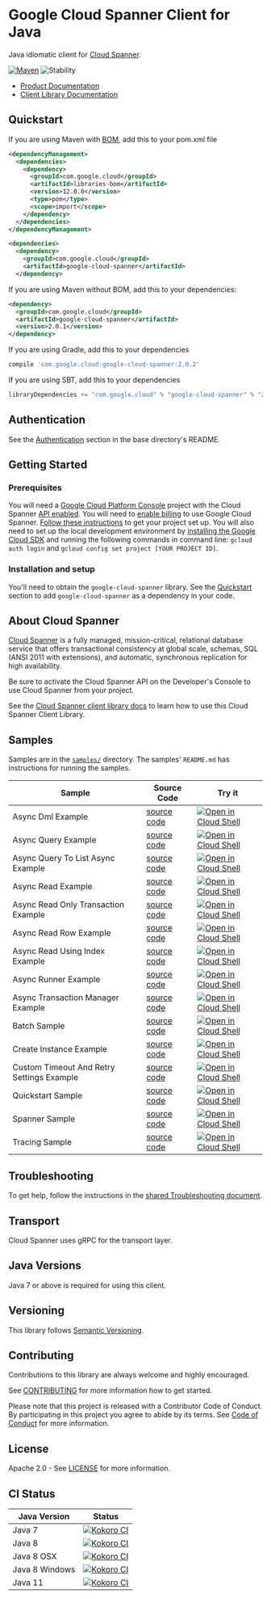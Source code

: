 # Google Cloud Spanner Client for Java

Java idiomatic client for [Cloud Spanner][product-docs].

[![Maven][maven-version-image]][maven-version-link]
![Stability][stability-image]

- [Product Documentation][product-docs]
- [Client Library Documentation][javadocs]

## Quickstart

If you are using Maven with [BOM][libraries-bom], add this to your pom.xml file
```xml
<dependencyManagement>
  <dependencies>
    <dependency>
      <groupId>com.google.cloud</groupId>
      <artifactId>libraries-bom</artifactId>
      <version>12.0.0</version>
      <type>pom</type>
      <scope>import</scope>
    </dependency>
  </dependencies>
</dependencyManagement>

<dependencies>
  <dependency>
    <groupId>com.google.cloud</groupId>
    <artifactId>google-cloud-spanner</artifactId>
  </dependency>

```

If you are using Maven without BOM, add this to your dependencies:

```xml
<dependency>
  <groupId>com.google.cloud</groupId>
  <artifactId>google-cloud-spanner</artifactId>
  <version>2.0.1</version>
</dependency>

```

[//]: # ({x-version-update-start:google-cloud-spanner:released})

If you are using Gradle, add this to your dependencies
```Groovy
compile 'com.google.cloud:google-cloud-spanner:2.0.2'
```
If you are using SBT, add this to your dependencies
```Scala
libraryDependencies += "com.google.cloud" % "google-cloud-spanner" % "2.0.2"
```
[//]: # ({x-version-update-end})

## Authentication

See the [Authentication][authentication] section in the base directory's README.

## Getting Started

### Prerequisites

You will need a [Google Cloud Platform Console][developer-console] project with the Cloud Spanner [API enabled][enable-api].
You will need to [enable billing][enable-billing] to use Google Cloud Spanner.
[Follow these instructions][create-project] to get your project set up. You will also need to set up the local development environment by
[installing the Google Cloud SDK][cloud-sdk] and running the following commands in command line:
`gcloud auth login` and `gcloud config set project [YOUR PROJECT ID]`.

### Installation and setup

You'll need to obtain the `google-cloud-spanner` library.  See the [Quickstart](#quickstart) section
to add `google-cloud-spanner` as a dependency in your code.

## About Cloud Spanner


[Cloud Spanner][product-docs] is a fully managed, mission-critical, 
relational database service that offers transactional consistency at global scale, 
schemas, SQL (ANSI 2011 with extensions), and automatic, synchronous replication 
for high availability.

Be sure to activate the Cloud Spanner API on the Developer's Console to
use Cloud Spanner from your project.

See the [Cloud Spanner client library docs][javadocs] to learn how to
use this Cloud Spanner Client Library.





## Samples

Samples are in the [`samples/`](https://github.com/googleapis/java-spanner/tree/master/samples) directory. The samples' `README.md`
has instructions for running the samples.

| Sample                      | Source Code                       | Try it |
| --------------------------- | --------------------------------- | ------ |
| Async Dml Example | [source code](https://github.com/googleapis/java-spanner/blob/master/samples/snippets/src/main/java/com/example/spanner/AsyncDmlExample.java) | [![Open in Cloud Shell][shell_img]](https://console.cloud.google.com/cloudshell/open?git_repo=https://github.com/googleapis/java-spanner&page=editor&open_in_editor=samples/snippets/src/main/java/com/example/spanner/AsyncDmlExample.java) |
| Async Query Example | [source code](https://github.com/googleapis/java-spanner/blob/master/samples/snippets/src/main/java/com/example/spanner/AsyncQueryExample.java) | [![Open in Cloud Shell][shell_img]](https://console.cloud.google.com/cloudshell/open?git_repo=https://github.com/googleapis/java-spanner&page=editor&open_in_editor=samples/snippets/src/main/java/com/example/spanner/AsyncQueryExample.java) |
| Async Query To List Async Example | [source code](https://github.com/googleapis/java-spanner/blob/master/samples/snippets/src/main/java/com/example/spanner/AsyncQueryToListAsyncExample.java) | [![Open in Cloud Shell][shell_img]](https://console.cloud.google.com/cloudshell/open?git_repo=https://github.com/googleapis/java-spanner&page=editor&open_in_editor=samples/snippets/src/main/java/com/example/spanner/AsyncQueryToListAsyncExample.java) |
| Async Read Example | [source code](https://github.com/googleapis/java-spanner/blob/master/samples/snippets/src/main/java/com/example/spanner/AsyncReadExample.java) | [![Open in Cloud Shell][shell_img]](https://console.cloud.google.com/cloudshell/open?git_repo=https://github.com/googleapis/java-spanner&page=editor&open_in_editor=samples/snippets/src/main/java/com/example/spanner/AsyncReadExample.java) |
| Async Read Only Transaction Example | [source code](https://github.com/googleapis/java-spanner/blob/master/samples/snippets/src/main/java/com/example/spanner/AsyncReadOnlyTransactionExample.java) | [![Open in Cloud Shell][shell_img]](https://console.cloud.google.com/cloudshell/open?git_repo=https://github.com/googleapis/java-spanner&page=editor&open_in_editor=samples/snippets/src/main/java/com/example/spanner/AsyncReadOnlyTransactionExample.java) |
| Async Read Row Example | [source code](https://github.com/googleapis/java-spanner/blob/master/samples/snippets/src/main/java/com/example/spanner/AsyncReadRowExample.java) | [![Open in Cloud Shell][shell_img]](https://console.cloud.google.com/cloudshell/open?git_repo=https://github.com/googleapis/java-spanner&page=editor&open_in_editor=samples/snippets/src/main/java/com/example/spanner/AsyncReadRowExample.java) |
| Async Read Using Index Example | [source code](https://github.com/googleapis/java-spanner/blob/master/samples/snippets/src/main/java/com/example/spanner/AsyncReadUsingIndexExample.java) | [![Open in Cloud Shell][shell_img]](https://console.cloud.google.com/cloudshell/open?git_repo=https://github.com/googleapis/java-spanner&page=editor&open_in_editor=samples/snippets/src/main/java/com/example/spanner/AsyncReadUsingIndexExample.java) |
| Async Runner Example | [source code](https://github.com/googleapis/java-spanner/blob/master/samples/snippets/src/main/java/com/example/spanner/AsyncRunnerExample.java) | [![Open in Cloud Shell][shell_img]](https://console.cloud.google.com/cloudshell/open?git_repo=https://github.com/googleapis/java-spanner&page=editor&open_in_editor=samples/snippets/src/main/java/com/example/spanner/AsyncRunnerExample.java) |
| Async Transaction Manager Example | [source code](https://github.com/googleapis/java-spanner/blob/master/samples/snippets/src/main/java/com/example/spanner/AsyncTransactionManagerExample.java) | [![Open in Cloud Shell][shell_img]](https://console.cloud.google.com/cloudshell/open?git_repo=https://github.com/googleapis/java-spanner&page=editor&open_in_editor=samples/snippets/src/main/java/com/example/spanner/AsyncTransactionManagerExample.java) |
| Batch Sample | [source code](https://github.com/googleapis/java-spanner/blob/master/samples/snippets/src/main/java/com/example/spanner/BatchSample.java) | [![Open in Cloud Shell][shell_img]](https://console.cloud.google.com/cloudshell/open?git_repo=https://github.com/googleapis/java-spanner&page=editor&open_in_editor=samples/snippets/src/main/java/com/example/spanner/BatchSample.java) |
| Create Instance Example | [source code](https://github.com/googleapis/java-spanner/blob/master/samples/snippets/src/main/java/com/example/spanner/CreateInstanceExample.java) | [![Open in Cloud Shell][shell_img]](https://console.cloud.google.com/cloudshell/open?git_repo=https://github.com/googleapis/java-spanner&page=editor&open_in_editor=samples/snippets/src/main/java/com/example/spanner/CreateInstanceExample.java) |
| Custom Timeout And Retry Settings Example | [source code](https://github.com/googleapis/java-spanner/blob/master/samples/snippets/src/main/java/com/example/spanner/CustomTimeoutAndRetrySettingsExample.java) | [![Open in Cloud Shell][shell_img]](https://console.cloud.google.com/cloudshell/open?git_repo=https://github.com/googleapis/java-spanner&page=editor&open_in_editor=samples/snippets/src/main/java/com/example/spanner/CustomTimeoutAndRetrySettingsExample.java) |
| Quickstart Sample | [source code](https://github.com/googleapis/java-spanner/blob/master/samples/snippets/src/main/java/com/example/spanner/QuickstartSample.java) | [![Open in Cloud Shell][shell_img]](https://console.cloud.google.com/cloudshell/open?git_repo=https://github.com/googleapis/java-spanner&page=editor&open_in_editor=samples/snippets/src/main/java/com/example/spanner/QuickstartSample.java) |
| Spanner Sample | [source code](https://github.com/googleapis/java-spanner/blob/master/samples/snippets/src/main/java/com/example/spanner/SpannerSample.java) | [![Open in Cloud Shell][shell_img]](https://console.cloud.google.com/cloudshell/open?git_repo=https://github.com/googleapis/java-spanner&page=editor&open_in_editor=samples/snippets/src/main/java/com/example/spanner/SpannerSample.java) |
| Tracing Sample | [source code](https://github.com/googleapis/java-spanner/blob/master/samples/snippets/src/main/java/com/example/spanner/TracingSample.java) | [![Open in Cloud Shell][shell_img]](https://console.cloud.google.com/cloudshell/open?git_repo=https://github.com/googleapis/java-spanner&page=editor&open_in_editor=samples/snippets/src/main/java/com/example/spanner/TracingSample.java) |



## Troubleshooting

To get help, follow the instructions in the [shared Troubleshooting document][troubleshooting].

## Transport

Cloud Spanner uses gRPC for the transport layer.

## Java Versions

Java 7 or above is required for using this client.

## Versioning


This library follows [Semantic Versioning](http://semver.org/).


## Contributing


Contributions to this library are always welcome and highly encouraged.

See [CONTRIBUTING][contributing] for more information how to get started.

Please note that this project is released with a Contributor Code of Conduct. By participating in
this project you agree to abide by its terms. See [Code of Conduct][code-of-conduct] for more
information.

## License

Apache 2.0 - See [LICENSE][license] for more information.

## CI Status

Java Version | Status
------------ | ------
Java 7 | [![Kokoro CI][kokoro-badge-image-1]][kokoro-badge-link-1]
Java 8 | [![Kokoro CI][kokoro-badge-image-2]][kokoro-badge-link-2]
Java 8 OSX | [![Kokoro CI][kokoro-badge-image-3]][kokoro-badge-link-3]
Java 8 Windows | [![Kokoro CI][kokoro-badge-image-4]][kokoro-badge-link-4]
Java 11 | [![Kokoro CI][kokoro-badge-image-5]][kokoro-badge-link-5]

[product-docs]: https://cloud.google.com/spanner/docs/
[javadocs]: https://googleapis.dev/java/google-cloud-spanner/latest/
[kokoro-badge-image-1]: http://storage.googleapis.com/cloud-devrel-public/java/badges/java-spanner/java7.svg
[kokoro-badge-link-1]: http://storage.googleapis.com/cloud-devrel-public/java/badges/java-spanner/java7.html
[kokoro-badge-image-2]: http://storage.googleapis.com/cloud-devrel-public/java/badges/java-spanner/java8.svg
[kokoro-badge-link-2]: http://storage.googleapis.com/cloud-devrel-public/java/badges/java-spanner/java8.html
[kokoro-badge-image-3]: http://storage.googleapis.com/cloud-devrel-public/java/badges/java-spanner/java8-osx.svg
[kokoro-badge-link-3]: http://storage.googleapis.com/cloud-devrel-public/java/badges/java-spanner/java8-osx.html
[kokoro-badge-image-4]: http://storage.googleapis.com/cloud-devrel-public/java/badges/java-spanner/java8-win.svg
[kokoro-badge-link-4]: http://storage.googleapis.com/cloud-devrel-public/java/badges/java-spanner/java8-win.html
[kokoro-badge-image-5]: http://storage.googleapis.com/cloud-devrel-public/java/badges/java-spanner/java11.svg
[kokoro-badge-link-5]: http://storage.googleapis.com/cloud-devrel-public/java/badges/java-spanner/java11.html
[stability-image]: https://img.shields.io/badge/stability-ga-green
[maven-version-image]: https://img.shields.io/maven-central/v/com.google.cloud/google-cloud-spanner.svg
[maven-version-link]: https://search.maven.org/search?q=g:com.google.cloud%20AND%20a:google-cloud-spanner&core=gav
[authentication]: https://github.com/googleapis/google-cloud-java#authentication
[developer-console]: https://console.developers.google.com/
[create-project]: https://cloud.google.com/resource-manager/docs/creating-managing-projects
[cloud-sdk]: https://cloud.google.com/sdk/
[troubleshooting]: https://github.com/googleapis/google-cloud-common/blob/master/troubleshooting/readme.md#troubleshooting
[contributing]: https://github.com/googleapis/java-spanner/blob/master/CONTRIBUTING.md
[code-of-conduct]: https://github.com/googleapis/java-spanner/blob/master/CODE_OF_CONDUCT.md#contributor-code-of-conduct
[license]: https://github.com/googleapis/java-spanner/blob/master/LICENSE
[enable-billing]: https://cloud.google.com/apis/docs/getting-started#enabling_billing
[enable-api]: https://console.cloud.google.com/flows/enableapi?apiid=spanner.googleapis.com
[libraries-bom]: https://github.com/GoogleCloudPlatform/cloud-opensource-java/wiki/The-Google-Cloud-Platform-Libraries-BOM
[shell_img]: https://gstatic.com/cloudssh/images/open-btn.png
